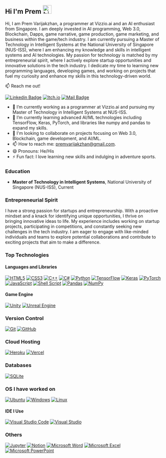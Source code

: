 ## Hi I'm Prem <img src="https://user-images.githubusercontent.com/1303154/88677602-1635ba80-d120-11ea-84d8-d263ba5fc3c0.gif" width="28px" alt="hi">

Hi, I am Prem Varijakzhan, a programmer at Vizzio.ai and an AI enthusiast from Singapore. I am deeply invested in  AI programming, Web 3.0, Blockchain, Dapps, game narrative, game production, game marketing, and business within the game/tech industry. I am currently pursuing a Master of Technology in Intelligent Systems at the National University of Singapore (NUS-ISS), where I am enhancing my knowledge and skills in intelligent systems and AI technologies. My passion for technology is matched by my entrepreneurial spirit, where I actively explore startup opportunities and innovative solutions in the tech industry. I dedicate my time to learning new programming languages, developing games, and working on projects that fuel my curiosity and enhance my skills in this technology-driven world.

:mailbox: Reach me out!

[![Linkedin Badge](https://img.shields.io/badge/-Prem-0e76a8?style=flat&labelColor=0e76a8&logo=linkedin&logoColor=white)](https://www.linkedin.com/in/premvarijakzhan/)
[![Itch.io](https://img.shields.io/badge/Prem-%23FF0B34.svg?style=flat&logo=Itch.io&logoColor=white)](https://premvarijakzhan.itch.io/) [![Mail Badge](https://img.shields.io/badge/-premvarijakzhan-c0392b?style=flat&labelColor=c0392b&logo=gmail&logoColor=white)](mailto:premvarijakzhan@gmail.com)

- 🔭 I’m currently working as a programmer at Vizzio.ai and pursuing my Master of Technology in Intelligent Systems at NUS-ISS.
- 🌱 I’m currently learning advanced AI/ML technologies including TensorFlow, Keras, PyTorch, and libraries like numpy and pandas to expand my skills.
- 👯 I'm looking to collaborate on projects focusing on Web 3.0, Blockchain, game development, and AI/ML.
- 📫 How to reach me: premvarijakzhan@gmail.com.
- 😄 Pronouns: He/His
- ⚡ Fun fact: I love learning new skills and indulging in adventure sports.

### Education

- **Master of Technology in Intelligent Systems**, National University of Singapore (NUS-ISS), Current

### Entrepreneurial Spirit

I have a strong passion for startups and entrepreneurship. With a proactive mindset and a knack for identifying unique opportunities, I thrive on bringing innovative ideas to life. My experience includes working on startup projects, participating in competitions, and constantly seeking new challenges in the tech industry. I am eager to engage with like-minded individuals and teams to explore potential collaborations and contribute to exciting projects that aim to make a difference.

### Top Technologies
#### Languages and Libraries

[![HTML5](https://img.shields.io/badge/html5-%23E34F26.svg?style=for-the-badge&logo=html5&logoColor=white)](#) [![CSS3](https://img.shields.io/badge/css3-%231572B6.svg?style=for-the-badge&logo=css3&logoColor=white)](#) [![C++](https://img.shields.io/badge/c++-%2300599C.svg?style=for-the-badge&logo=c%2B%2B&logoColor=white)](#) [![C#](https://img.shields.io/badge/c%23-%23239120.svg?style=for-the-badge&logo=c-sharp&logoColor=white)](#) [![Python](https://img.shields.io/badge/python-%2314354C.svg?style=for-the-badge&logo=python&logoColor=white)](#) [![TensorFlow](https://img.shields.io/badge/TensorFlow-%23FF6F00.svg?style=for-the-badge&logo=TensorFlow&logoColor=white)](#) [![Keras](https://img.shields.io/badge/Keras-%23D00000.svg?style=for-the-badge&logo=Keras&logoColor=white)](#) [![PyTorch](https://img.shields.io/badge/PyTorch-%23EE4C2C.svg?style=for-the-badge&logo=PyTorch&logoColor=white)](#) [![JavaScript](https://img.shields.io/badge/javascript-%23323330.svg?style=for-the-badge&logo=javascript&logoColor=%23F7DF1E)](#)  [![Shell Script](https://img.shields.io/badge/shell_script-%23121011.svg?style=for-the-badge&logo=gnu-bash&logoColor=white)](#)  [![Pandas](https://img.shields.io/badge/pandas-%23150458.svg?style=for-the-badge&logo=pandas&logoColor=white)](#)  [![NumPy](https://img.shields.io/badge/numpy-%23013243.svg?style=for-the-badge&logo=numpy&logoColor=white)](#) 


#### Game Engine

[![Unity](https://img.shields.io/badge/unity-%23000000.svg?style=for-the-badge&logo=unity&logoColor=white)](#)
[![Unreal Engine](https://img.shields.io/badge/unrealengine-%23313131.svg?style=for-the-badge&logo=unrealengine&logoColor=white)](#)

### Version Control
[![Git](https://img.shields.io/badge/git-%23F05033.svg?style=for-the-badge&logo=git&logoColor=white)](#)
[![GitHub](https://img.shields.io/badge/github-%23121011.svg?style=for-the-badge&logo=github&logoColor=white)](#)

### Cloud Hosting
[![Heroku](https://img.shields.io/badge/heroku-%23430098.svg?style=for-the-badge&logo=heroku&logoColor=white)](#)
[![Vercel](https://img.shields.io/badge/vercel-%23000000.svg?style=for-the-badge&logo=vercel&logoColor=white)](#)

### Databases
[![SQLite](https://img.shields.io/badge/sqlite-%2307405e.svg?style=for-the-badge&logo=sqlite&logoColor=white)](#)

### OS I have worked on
[![Ubuntu](https://img.shields.io/badge/Ubuntu-E95420?style=for-the-badge&logo=ubuntu&logoColor=white)](#)
[![Windows](https://img.shields.io/badge/Windows-0078D6?style=for-the-badge&logo=windows&logoColor=white)](#)
[![Linux](https://img.shields.io/badge/Linux-FCC624?style=for-the-badge&logo=linux&logoColor=black)](#)


#### IDE I Use

[![Visual Studio Code](https://img.shields.io/badge/VisualStudioCode-0078d7.svg?style=for-the-badge&logo=visual-studio-code&logoColor=white)](#)
[![Visual Studio](https://img.shields.io/badge/VisualStudio-5C2D91.svg?style=for-the-badge&logo=visual-studio&logoColor=white)](#)

### Others

[![Jupyter](https://img.shields.io/badge/Jupyter-%23F37626.svg?style=for-the-badge&logo=Jupyter&logoColor=white)](#)
[![Notion](https://img.shields.io/badge/Notion-%23000000.svg?style=for-the-badge&logo=notion&logoColor=white)](#)
[![Microsoft Word](https://img.shields.io/badge/Microsoft_Word-2B579A?style=for-the-badge&logo=microsoft-word&logoColor=white)](#)
[![Microsoft Excel](https://img.shields.io/badge/Microsoft_Excel-217346?style=for-the-badge&logo=microsoft-excel&logoColor=white)](#)
[![Microsoft PowerPoint](https://img.shields.io/badge/Microsoft_PowerPoint-B7472A?style=for-the-badge&logo=microsoft-powerpoint&logoColor=white)](#)

